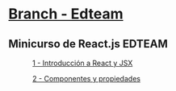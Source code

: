 
<!--
README.md branch edteam 1.0.0
Minicurso de React.js (1) - Introducción a React y JSX 
-->
<h1>
    <a href="https://github.com/eacevedof/prj_reactjs/tree/edteam">Branch - Edteam</a>
</h1>

<h2>
    Minicurso de React.js EDTEAM
</h2>
<ul>
    <ol>    
        <a href="https://www.youtube.com/watch?v=4gAAiOKOwio">1 - Introducción a React y JSX</a>
    </ol>
    <ol>
        <a href="https://www.youtube.com/watch?v=ld8pG4RPAeI">2 - Componentes y propiedades</a>
    </ol>
</ul>
